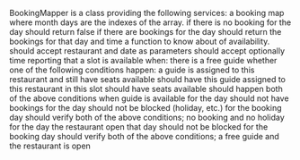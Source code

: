 BookingMapper is a class providing the following services:
	a booking map where month days are the indexes of the array.
		if there is no booking for the day
			should return false
		if there are bookings for the day
			should return the bookings for that day and time
	a function to know about of availability.
		should accept restaurant and date as parameters
		should accept optionally time
		reporting that a slot is available when:
			there is a free guide whether one of the following conditions happen:
				a guide is assigned to this restaurant and still have seats available
					should have this guide assigned to this restaurant in this slot
					should have seats available
					should happen both of the above conditions
				when guide is available for the day
					should not have bookings for the day
					should not be blocked (holiday, etc.) for the booking day
					should verify both of the above conditions; no booking and no holiday for the day
			the restaurant open that day
				should not be blocked for the booking day
			should verify both of the above conditions; a free guide and the restaurant is open
